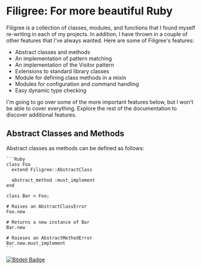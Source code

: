 Filigree: For more beautiful Ruby
=================================

Filigree is a collection of classes, modules, and functions that I found myself re-writing in each of my projects.  In addition, I have thrown in a couple of other features that I've always wanted.  Here are some of Filigree's features:

* Abstract classes and methods
* An implementation of pattern matching
* An implementation of the Visitor pattern
* Extensions to standard library classes
* Module for defining class methods in a mixin
* Modules for configuration and command handling
* Easy dynamic type checking

I'm going to go over some of the more important features below, but I won't be able to cover everything.  Explore the rest of the documentation to discover additional features.

Abstract Classes and Methods
----------------------------

Abstract classes as methods can be defined as follows:

    ```Ruby
    class Foo
      extend Filigree::AbstractClass
      
      abstract_method :must_implement
    end
    
    class Bar < Foo;
    
    # Raises an AbstractClassError
    Foo.new
    
    # Returns a new instance of Bar
    Bar.new
    
    # Raieses an AbstractMethodError
    Bar.new.must_implement
    ```

[![Bitdeli Badge](https://d2weczhvl823v0.cloudfront.net/chriswailes/filigree/trend.png)](https://bitdeli.com/free "Bitdeli Badge")
